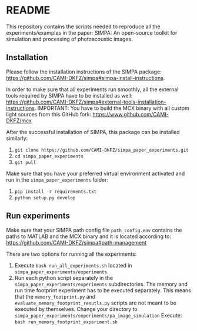 # README

This repository contains the scripts needed to reproduce all the experiments/examples in the paper: SIMPA: An open-source toolkit for simulation and processing of photoacoustic images. 

## Installation
Please follow the installation instructions of the SIMPA package:
https://github.com/CAMI-DKFZ/simpa#simpa-install-instructions.

In order to make sure that all experiments run smoothly, all the external tools required by SIMPA have to be installed as well:
https://github.com/CAMI-DKFZ/simpa#external-tools-installation-instructions.
IMPORTANT: You have to build the MCX binary with all custom light sources from this GitHub fork:
https://www.github.com/CAMI-DKFZ/mcx

After the successful installation of SIMPA, this package can be installed similarly:
1. `git clone https://github.com/CAMI-DKFZ/simpa_paper_experiments.git`
2. `cd simpa_paper_experiments`
3. `git pull`

Make sure that you have your preferred virtual environment activated and run in the `simpa_paper_experiments` folder:
1. `pip install -r requirements.txt`
2. `python setup.py develop`

## Run experiments

Make sure that your SIMPA path config file `path_config.env` contains the paths to MATLAB and the MCX binary and it is located according to:
https://github.com/CAMI-DKFZ/simpa#path-management

There are two options for running all the experiments:
1. Execute `bash run_all_experiments.sh` located in `simpa_paper_experiments/experiments`.
2. Run each python script separately in the `simpa_paper_experiments/experiments` subdirectories.
The memory and run time footprint experiment has to be executed separately.
This means that the `memory_footprint.py` and `evaluate_memory_footprint_resutls.py` scripts are not meant to be executed by themselves.
Change your directory to `simpa_paper_experiments/experiments/pa_image_simulation` 
Execute: `bash run_memory_footprint_experiment.sh`